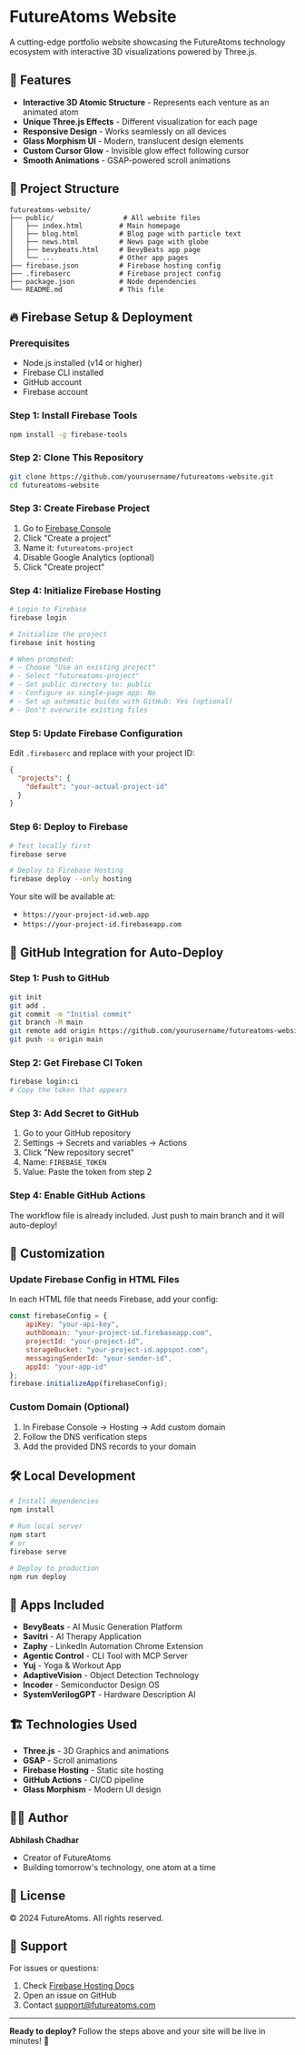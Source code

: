 # FutureAtoms Website

A cutting-edge portfolio website showcasing the FutureAtoms technology ecosystem with interactive 3D visualizations powered by Three.js.

## 🚀 Features

- **Interactive 3D Atomic Structure** - Represents each venture as an animated atom
- **Unique Three.js Effects** - Different visualization for each page
- **Responsive Design** - Works seamlessly on all devices
- **Glass Morphism UI** - Modern, translucent design elements
- **Custom Cursor Glow** - Invisible glow effect following cursor
- **Smooth Animations** - GSAP-powered scroll animations

## 📁 Project Structure

```
futureatoms-website/
├── public/                 # All website files
│   ├── index.html         # Main homepage
│   ├── blog.html          # Blog page with particle text
│   ├── news.html          # News page with globe
│   ├── bevybeats.html     # BevyBeats app page
│   └── ...                # Other app pages
├── firebase.json          # Firebase hosting config
├── .firebaserc            # Firebase project config
├── package.json           # Node dependencies
└── README.md              # This file
```

## 🔥 Firebase Setup & Deployment

### Prerequisites
- Node.js installed (v14 or higher)
- Firebase CLI installed
- GitHub account
- Firebase account

### Step 1: Install Firebase Tools
```bash
npm install -g firebase-tools
```

### Step 2: Clone This Repository
```bash
git clone https://github.com/yourusername/futureatoms-website.git
cd futureatoms-website
```

### Step 3: Create Firebase Project
1. Go to [Firebase Console](https://console.firebase.google.com)
2. Click "Create a project"
3. Name it: `futureatoms-project`
4. Disable Google Analytics (optional)
5. Click "Create project"

### Step 4: Initialize Firebase Hosting
```bash
# Login to Firebase
firebase login

# Initialize the project
firebase init hosting

# When prompted:
# - Choose "Use an existing project"
# - Select "futureatoms-project"
# - Set public directory to: public
# - Configure as single-page app: No
# - Set up automatic builds with GitHub: Yes (optional)
# - Don't overwrite existing files
```

### Step 5: Update Firebase Configuration
Edit `.firebaserc` and replace with your project ID:
```json
{
  "projects": {
    "default": "your-actual-project-id"
  }
}
```

### Step 6: Deploy to Firebase
```bash
# Test locally first
firebase serve

# Deploy to Firebase Hosting
firebase deploy --only hosting
```

Your site will be available at:
- `https://your-project-id.web.app`
- `https://your-project-id.firebaseapp.com`

## 🔗 GitHub Integration for Auto-Deploy

### Step 1: Push to GitHub
```bash
git init
git add .
git commit -m "Initial commit"
git branch -M main
git remote add origin https://github.com/yourusername/futureatoms-website.git
git push -u origin main
```

### Step 2: Get Firebase CI Token
```bash
firebase login:ci
# Copy the token that appears
```

### Step 3: Add Secret to GitHub
1. Go to your GitHub repository
2. Settings → Secrets and variables → Actions
3. Click "New repository secret"
4. Name: `FIREBASE_TOKEN`
5. Value: Paste the token from step 2

### Step 4: Enable GitHub Actions
The workflow file is already included. Just push to main branch and it will auto-deploy!

## 🎨 Customization

### Update Firebase Config in HTML Files
In each HTML file that needs Firebase, add your config:
```javascript
const firebaseConfig = {
    apiKey: "your-api-key",
    authDomain: "your-project-id.firebaseapp.com",
    projectId: "your-project-id",
    storageBucket: "your-project-id.appspot.com",
    messagingSenderId: "your-sender-id",
    appId: "your-app-id"
};
firebase.initializeApp(firebaseConfig);
```

### Custom Domain (Optional)
1. In Firebase Console → Hosting → Add custom domain
2. Follow the DNS verification steps
3. Add the provided DNS records to your domain

## 🛠️ Local Development

```bash
# Install dependencies
npm install

# Run local server
npm start
# or
firebase serve

# Deploy to production
npm run deploy
```

## 📱 Apps Included

- **BevyBeats** - AI Music Generation Platform
- **Savitri** - AI Therapy Application
- **Zaphy** - LinkedIn Automation Chrome Extension
- **Agentic Control** - CLI Tool with MCP Server
- **Yuj** - Yoga & Workout App
- **AdaptiveVision** - Object Detection Technology
- **Incoder** - Semiconductor Design OS
- **SystemVerilogGPT** - Hardware Description AI

## 🏗️ Technologies Used

- **Three.js** - 3D Graphics and animations
- **GSAP** - Scroll animations
- **Firebase Hosting** - Static site hosting
- **GitHub Actions** - CI/CD pipeline
- **Glass Morphism** - Modern UI design

## 👨‍💻 Author

**Abhilash Chadhar**
- Creator of FutureAtoms
- Building tomorrow's technology, one atom at a time

## 📄 License

© 2024 FutureAtoms. All rights reserved.

## 🤝 Support

For issues or questions:
1. Check [Firebase Hosting Docs](https://firebase.google.com/docs/hosting)
2. Open an issue on GitHub
3. Contact support@futureatoms.com

---

**Ready to deploy?** Follow the steps above and your site will be live in minutes! 🚀